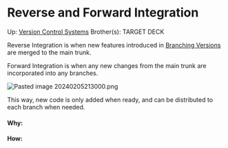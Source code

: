# Reverse and Forward Integration

Up: [Version Control Systems](version_control_systems)
Brother(s):
TARGET DECK

Reverse Integration is when new features introduced in [Branching Versions](branching_versions) are merged to the main trunk.

Forward Integration is when any new changes from the main trunk are incorporated into any branches.

![Pasted image 20240205213000.png](pasted_image_20240205213000.png)

This way, new code is only added when ready, and can be distributed to each branch when needed.































#### Why:
#### How:









